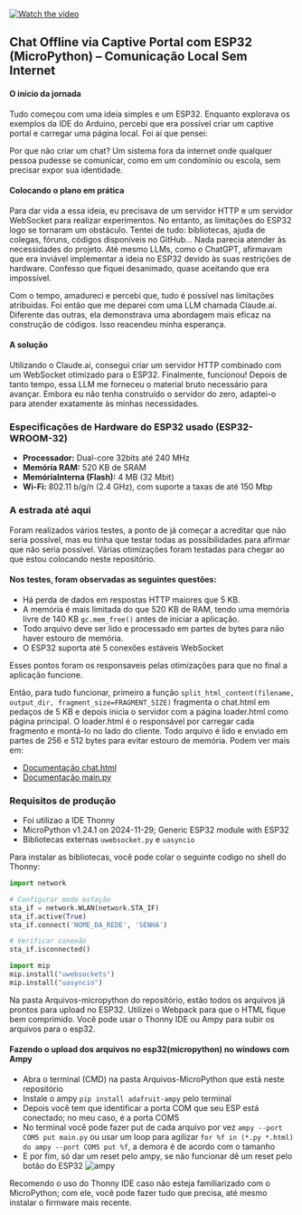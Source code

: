 [![Watch the video](https://github.com/user-attachments/assets/c3ea037f-8a4e-458f-a4f9-13c23f854c50)](https://youtu.be/4TG6qxgADZ4)
 
## Chat Offline via Captive Portal com ESP32 (MicroPython) – Comunicação Local Sem Internet

#### O início da jornada

Tudo começou com uma ideia simples e um ESP32. Enquanto explorava os exemplos da IDE do Arduino, percebi que era possível criar um captive portal e carregar uma página local. Foi aí que pensei:

Por que não criar um chat? Um sistema fora da internet onde qualquer pessoa pudesse se comunicar, como em um condomínio ou escola, sem precisar expor sua identidade.

#### Colocando o plano em prática

Para dar vida a essa ideia, eu precisava de um servidor HTTP e um servidor WebSocket para realizar experimentos. No entanto, as limitações do ESP32 logo se tornaram um obstáculo. Tentei de tudo: bibliotecas, ajuda de colegas, fóruns, códigos disponíveis no GitHub... Nada parecia atender às necessidades do projeto. Até mesmo LLMs, como o ChatGPT, afirmavam que era inviável implementar a ideia no ESP32 devido às suas restrições de hardware. Confesso que fiquei desanimado, quase aceitando que era impossível.

Com o tempo, amadureci e percebi que, tudo é possível nas limitações atribuidas. Foi então que me deparei com uma LLM chamada Claude.ai. Diferente das outras, ela demonstrava uma abordagem mais eficaz na construção de códigos. Isso reacendeu minha esperança.

#### A solução

Utilizando o Claude.ai, consegui criar um servidor HTTP combinado com um WebSocket otimizado para o ESP32. Finalmente, funcionou! Depois de tanto tempo, essa LLM me forneceu o material bruto necessário para avançar. Embora eu não tenha construído o servidor do zero, adaptei-o para atender exatamente às minhas necessidades.

### Especificações de Hardware do ESP32 usado (ESP32-WROOM-32)
- **Processador:** Dual-core 32bits até 240 MHz
-  **Memória RAM:** 520 KB de SRAM
- **MemóriaInterna (Flash):**  4 MB (32 Mbit)
-  **Wi-Fi:** 802.11 b/g/n (2.4 GHz), com suporte a taxas de até 150 Mbp

### A estrada até aqui
Foram realizados vários testes, a ponto de já começar a acreditar que não seria possível, mas eu tinha que testar todas as possibilidades para afirmar que não seria possível. Várias otimizações foram testadas para chegar ao que estou colocando neste repositório.

#### Nos testes, foram observadas as seguintes questões:

- Há perda de dados em respostas HTTP maiores que 5 KB.
- A memória é mais limitada do que 520 KB de RAM, tendo uma memória livre de 140 KB `gc.mem_free()` antes de iniciar a aplicação.
- Todo arquivo deve ser lido e processado em partes de bytes para não haver estouro de memória.
- O ESP32 suporta até 5 conexões estáveis WebSocket


Esses pontos foram os responsaveis pelas otimizações para que no final a aplicação funcione.

Então, para tudo funcionar, primeiro a função `split_html_content(filename, output_dir, fragment_size=FRAGMENT_SIZE)` fragmenta o chat.html em pedaços de 5 KB e depois inicia o servidor com a página loader.html como página principal. O loader.html é o responsável por carregar cada fragmento e montá-lo no lado do cliente. Todo arquivo é lido e enviado em partes de 256 e 512 bytes para evitar estouro de memória. Podem ver mais em:
- [Documentação chat.html](https://github.com/RJ4G5/ESP32-CHAT-CAPTIVE-PORTAL/blob/main/Documenta%C3%A7%C3%A3o/chat.html.md)
- [Documentação main.py](https://github.com/RJ4G5/ESP32-CHAT-CAPTIVE-PORTAL/blob/main/Documenta%C3%A7%C3%A3o/main.py.md)

### Requisitos de produção

- Foi utilizao a IDE Thonny 
- MicroPython v1.24.1 on 2024-11-29; Generic ESP32 module with ESP32
- Bibliotecas externas `uwebsocket.py` e `uasyncio`

Para instalar as bibliotecas, você pode colar o seguinte codigo no shell do Thonny:
```python
import network

# Configurar modo estação
sta_if = network.WLAN(network.STA_IF)
sta_if.active(True)
sta_if.connect('NOME_DA_REDE', 'SENHA')

# Verificar conexão
sta_if.isconnected()

import mip
mip.install("uwebsockets")
mip.install("uasyncio")

```

Na pasta Arquivos-micropython do repositório, estão todos os arquivos já prontos para upload no ESP32. Utilizei o Webpack para que o HTML fique bem comprimido. Você pode usar o Thonny IDE ou Ampy para subir os arquivos para o esp32.

#### Fazendo o upload dos arquivos no esp32(micropython) no windows com Ampy

- Abra o terminal (CMD) na pasta Arquivos-MicroPython que está neste repositório
- Instale o ampy `pip install adafruit-ampy` pelo terminal
- Depois você tem que identificar a porta COM que seu ESP está conectado; no meu caso, é a porta COM5
- No terminal você pode fazer put de cada arquivo por vez `ampy --port COM5 put main.py` ou usar um loop para agilizar `for %f in (*.py *.html) do ampy --port COM5 put %f`, a demora é de acordo com o tamanho
- E por fim, só dar um reset pelo ampy, se não funcionar dê um reset pelo botão do ESP32
![ampy](https://github.com/user-attachments/assets/fb561037-edbc-40c0-8233-9f2a37d55802)

Recomendo o uso do Thonny IDE caso não esteja familiarizado com o MicroPython; com ele, você pode fazer tudo que precisa, até mesmo instalar o firmware mais recente.
